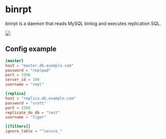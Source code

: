 # binrpt

binrpt is a daemon that reads MySQL binlog and executes replication SQL.

![](https://user-images.githubusercontent.com/117768/96328810-c9f47980-1081-11eb-93f5-c00cad75e474.png)

## Config example

```toml
[master]
host = "master.db.example.com"
password = "replpwd"
port = 3306
server_id = 100
username = "repl"

[replica]
host = "replica.db.example.com"
password = "scott"
port = 3306
replicate_do_db = "test"
username = "tiger"

[[filters]]
ignore_table = "^secure_"
```
